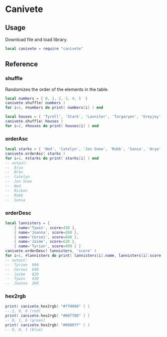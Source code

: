 # Canivete

## Usage
Download file and load library.
```lua
local canivete = require "canivete"
```

## Reference

### shuffle
Randomizes the order of the elements in the table.
```lua
local numbers = { 0, 1, 2, 3, 4, 5  }
canivete.shuffle( numbers )
for i=1, #numbers do print( numbers[i] ) end

local houses = { 'Tyrell', 'Stark', 'Lanniter', 'Targaryen', 'Greyjoy', 'Martell', 'Frey' }
canivete.shuffle( houses )
for i=1, #houses do print( houses[i] ) end
```

### orderAsc
```lua
local starks = { 'Ned', 'Catelyn', 'Jon Snow', 'Robb', 'Sansa', 'Arya', 'Bran', 'Rickon' }
canivete.orderAsc( starks )
for i=1, #starks do print( starks[i] ) end
-- output:
--  Arya
--  Bran
--  Catelyn
--  Jon Snow
--  Ned
--  Rickon
--  Robb
--  Sansa
```

### orderDesc
```lua
local lannisters = { 
    { name='Tywin', score=430 },
    { name='Joanna', score=260 },
    { name='Cersei', score=840 },
    { name='Jaime', score=620 },
    { name='Tyrion', score=999 } }
canivete.orderDesc( lannisters, 'score' )
for i=1, #lannisters do print( lannisters[i].name, lannisters[i].score ) end
-- output:
--  Tyrion  999
--  Cersei  840
--  Jaime   620
--  Tywin   430
--  Joanna  260
```

### hex2rgb
```lua
print( canivete.hex2rgb( "#ff0000" ) )
-- 1, 0, 0 (red)
print( canivete.hex2rgb( "#00ff00" ) )
-- 0, 1, 0 (green)
print( canivete.hex2rgb( "#0000ff" ) )
-- 0, 0, 1 (blue)
```
